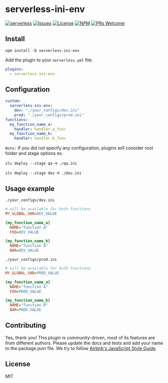 # serverless-ini-env
[![serverless](http://public.serverless.com/badges/v3.svg)](http://www.serverless.com)
[![Issues](https://img.shields.io/github/issues/agutoli/serverless-ini-env.svg)](https://github.com/agutoli/serverless-ini-env/issues) [![License](https://img.shields.io/badge/license-MIT-blue.svg)](https://www.npmjs.com/package/serverless-ini-env)
[![NPM](https://img.shields.io/npm/v/serverless-ini-env.svg)](https://www.npmjs.com/package/serverless-ini-env)
[![PRs Welcome](https://img.shields.io/badge/PRs-welcome-brightgreen.svg)](#contributing)

## Install

`npm install -D serverless-ini-env`

Add the plugin to your `serverless.yml` file:

```yaml
plugins:
  - serverless-ini-env
```

## Configuration
```yaml
custom:
  serverless-ini-env:
    dev: "./your_configs/dev.ini"
    prod: "./your_configs/prod.ini"
functions:
  my_function_name_a:
    handler: handler.a_func
  my_function_name_b:
    handler: handler.b_func
```

`Note:` If you did not specify any configuration, plugins will consider root folder and stage options ex.

`sls deploy --stage qa` -> `./qa.ini`

`sls deploy --stage dev` -> `./dev.ini`

## Usage example

`./your_configs/dev.ini`

```ini
# will be available for both functions
MY_GLOBAL_VAR=DEV_VALUE

[my_function_name_a]
  NAME="function A"
  FOO=DEV_VALUE

[my_function_name_b]
  NAME="function B"
  BAR=DEV_VALUE
```

`./your_configs/prod.ini`

```ini
# will be available for both functions
MY_GLOBAL_VAR=PROD_VALUE

[my_function_name_a]
  NAME="function A"
  FOO=PROD_VALUE

[my_function_name_b]
  NAME="function B"
  BAR=PROD_VALUE
```


## Contributing

Yes, thank you!
This plugin is community-driven, most of its features are from different authors.
Please update the docs and tests and add your name to the package.json file.
We try to follow [Airbnb's JavaScript Style Guide](https://github.com/airbnb/javascript).

## License

MIT
